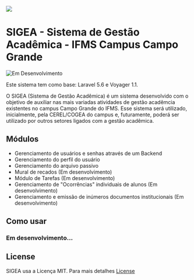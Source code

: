 ![](https://raw.githubusercontent.com/ifms-na/siai-ifms-na/master/app/assets/images/logo_ifms.png?token=ABT0W4aSOnogYpUeUhFZlcp1WgNYR34Gks5Yv3kuwA%3D%3D)


# SIGEA - Sistema de Gestão Acadêmica - IFMS Campus Campo Grande

![Em Desenvolvimento](http://messages.hellobits.com/success.svg?message=Em%20Desenvolvimento)

Este sistema tem como base: Laravel 5.6 e Voyager 1.1.

O SIGEA (Sistema de Gestão Acadêmica) é um sistema desenvolvido com o objetivo de auxiliar nas mais variadas atividades de gestão acadêmcia existentes no campus Campo Grande do IFMS. Esse sistema será utilizado, inicialmente, pela CEREL/COGEA do campus e, futuramente, poderá ser utilizado por outros setores ligados com a gestão acadêmica.

## Módulos

 - Gerenciamento de usuários e senhas através de um Backend
 - Gerenciamento do perfil do usuário
 - Gerenciamento do arquivo passivo
 - Mural de recados (Em desenvolvimento)
 - Módulo de Tarefas (Em desenvolvimento)
 - Gerenciamento de "Ocorrências" individuais de alunos (Em desenvolvimento)
 - Gerenciamento e emissão de inúmeros documentos institucionais (Em desenvolvimento)

## Como usar

### Em desenvolvimento...

<!-- **Primeiro passo:** Clone o projeto

    git clone git@github.com:Braiani/enem.git

**Segundo passo:** Instalar as dependências do Laravel (Necessário ter Composer instalado)

    composer install --no-dev

**Terceiro passo:** Instalar o Voyager

    php artisan voyager:install

**Quarto passo:** Rodar as migrations e seeds necessárias

    php artisan migrate --seed

## Usuário padrão

Por padrão o SIVEN cria um usuário administrador, o qual poderá criar mais quantos usuários forem necessários. As credenciais são:

    usuário = admin@admin.com
    senha = admin -->

## License

SIGEA usa a Licença MIT. Para mais detalhes [License](https://github.com/Braiani/sigea/blob/master/LICENSE)
